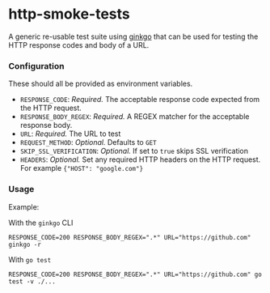 # http-smoke-tests

A generic re-usable test suite using [ginkgo](https://github.com/onsi/ginkgo) that can be used for testing the HTTP response codes and body of a URL.

### Configuration

These should all be provided as environment variables.

* `RESPONSE_CODE`: *Required.* The acceptable response code expected from the HTTP request.
* `RESPONSE_BODY_REGEX`: *Required.* A REGEX matcher for the acceptable response body.
* `URL`: *Required.* The URL to test
* `REQUEST_METHOD`: *Optional.* Defaults to `GET`
* `SKIP_SSL_VERIFICATION`: *Optional.* If set to `true` skips SSL verification
* `HEADERS`: *Optional.* Set any required HTTP headers on the HTTP request. For example `{"HOST": "google.com"}`

### Usage

Example:

With the `ginkgo` CLI

```
RESPONSE_CODE=200 RESPONSE_BODY_REGEX=".*" URL="https://github.com" ginkgo -r
```

With `go test`

```
RESPONSE_CODE=200 RESPONSE_BODY_REGEX=".*" URL="https://github.com" go test -v ./...
```
